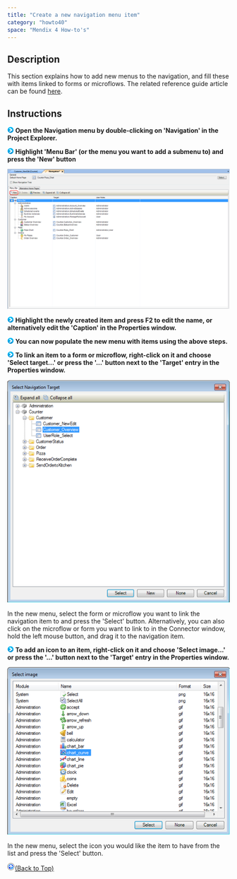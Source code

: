```yaml
---
title: "Create a new navigation menu item"
category: "howto40"
space: "Mendix 4 How-to's"
---
```

## Description

This section explains how to add new menus to the navigation, and fill these with items linked to forms or microflows. The related reference guide article can be found [here](https://world.mendix.com/pages/releaseview.action?pageId=13238662).

## Instructions

![](attachments/819203/917932.png) **Open the Navigation menu by double-clicking on 'Navigation' in the Project Explorer.**

![](attachments/819203/917932.png) **Highlight 'Menu Bar' (or the menu you want to add a submenu to) and press the 'New' button**

![](attachments/2621516/2752788.png)

![](attachments/819203/917932.png) **Highlight the newly created item and press F2 to edit the name, or alternatively edit the 'Caption' in the Properties window.**

![](attachments/819203/917932.png) **You can now populate the new menu with items using the above steps.**

![](attachments/819203/917932.png) **To link an item to a form or microflow, right-click on it and choose 'Select target...' or press the '...' button next to the 'Target' entry in the Properties window.**

![](attachments/2621516/2752787.png)

In the new menu, select the form or microflow you want to link the navigation item to and press the 'Select' button. Alternatively, you can also click on the microflow or form you want to link to in the Connector window, hold the left mouse button, and drag it to the navigation item.

![](attachments/819203/917932.png) **To add an icon to an item, right-click on it and choose 'Select image...' or press the '...' button next to the 'Target' entry in the Properties window.**

![](attachments/2621516/2752786.png)

In the new menu, select the icon you would like the item to have from the list and press the 'Select' button.

[![](attachments/819203/917564.png)](Create+a+new+navigation+menu+item)[(Back to Top)](Create+a+new+navigation+menu+item)